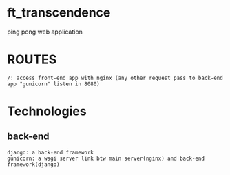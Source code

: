# ft_transcendence
ping pong web application 


# ROUTES
    /: access front-end app with nginx (any other request pass to back-end app "gunicorn" listen in 8080)





# Technologies
## back-end
    django: a back-end framework
    gunicorn: a wsgi server link btw main server(nginx) and back-end framework(django)
